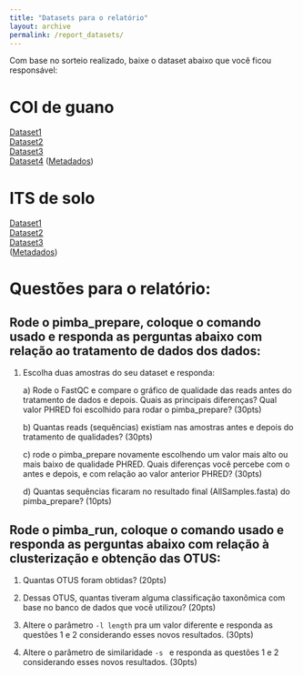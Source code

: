 ```yaml
---
title: "Datasets para o relatório"
layout: archive
permalink: /report_datasets/
---
```


Com base no sorteio realizado, baixe o dataset abaixo que você ficou responsável:

# COI de guano

[Dataset1](https://1drv.ms/f/s!Aq5Vg7CO1tohhbwJGGr5H8Lc1Aazhw?e=dtetey)\
[Dataset2](https://1drv.ms/u/s!Aq5Vg7CO1tohhb0eJd7m2YWFRiKL8g?e=MKGS7k)\
[Dataset3](https://1drv.ms/f/s!Aq5Vg7CO1tohhbwJGGr5H8Lc1Aazhw?e=OmHKsY)\
[Dataset4](https://1drv.ms/u/s!Aq5Vg7CO1tohhb0ZZte9lDS3D21f8Q?e=sapWhP)
([Metadados](https://1drv.ms/f/s!Aq5Vg7CO1tohhbwJGGr5H8Lc1Aazhw?e=vFWS7g))

# ITS de solo

[Dataset1](https://1drv.ms/u/s!Aq5Vg7CO1tohhb0SEFveYVDFeXzqmg?e=8e25yS)\
[Dataset2](https://1drv.ms/u/s!Aq5Vg7CO1tohhb0W-wRpGuTEa7XoDg?e=rOMaOF)\
[Dataset3](https://1drv.ms/u/s!Aq5Vg7CO1tohhb0N9HHUk5YkRvmvHw?e=1FRgOW)\
([Metadados](https://1drv.ms/u/s!Aq5Vg7CO1tohhb0f0pHAzR80VjC3NQ?e=2nOZwC))

# Questões para o relatório:

## Rode o pimba_prepare, coloque o comando usado e responda as perguntas abaixo com relação ao tratamento de dados dos dados:

1) Escolha duas amostras do seu dataset e responda:
   
   a) Rode o FastQC e compare o gráfico de qualidade das reads antes do tratamento de dados e depois. Quais as principais diferenças? Qual valor PHRED foi escolhido para rodar o pimba_prepare? (30pts)

   b) Quantas reads (sequências) existiam nas amostras antes e depois do tratamento de qualidades? (30pts)

   c) rode o pimba_prepare novamente escolhendo um valor mais alto ou mais baixo de qualidade PHRED. Quais diferenças você percebe com o antes e depois, e com relação ao valor anterior PHRED? (30pts)

   d) Quantas sequências ficaram no resultado final (AllSamples.fasta) do pimba_prepare? (10pts)


## Rode o pimba_run, coloque o comando usado e responda as perguntas abaixo com relação à clusterização e obtenção das OTUS:

1) Quantas OTUS foram obtidas? (20pts)

2) Dessas OTUS, quantas tiveram alguma classificação taxonômica com base no banco de dados que você utilizou? (20pts)

3) Altere o parâmetro `-l length` pra um valor diferente e responda as questões 1 e 2 considerando esses novos resultados. (30pts)

4) Altere o parâmetro de similaridade `-s ` e responda as questões 1 e 2 considerando esses novos resultados. (30pts)


